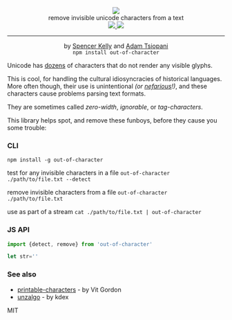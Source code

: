 <div align="center">
  <img src="https://cloud.githubusercontent.com/assets/399657/23590290/ede73772-01aa-11e7-8915-181ef21027bc.png" />

  <div>remove invisible unicode characters from a text</div>
  
  <!-- npm version -->
  <a href="https://npmjs.org/package/out-of-character">
    <img src="https://img.shields.io/npm/v/out-of-character.svg?style=flat-square" />
  </a>
  
  <!-- file size -->
  <a href="https://unpkg.com/out-of-character/builds/out-of-character.min.js">
    <img src="https://badge-size.herokuapp.com/spencermountain/compromise/master/plugins/dates/builds/out-of-character.min.js" />
  </a>
   <hr/>
    <div>by <a href="https://spencermounta.in/">Spencer Kelly</a> and <a href="https://github.com/thegoatherder">Adam Tsiopani</a></div>
</div>

<div align="center">
  <code>npm install out-of-character</code>
</div>

Unicode has [dozens](https://character.construction/blanks) of characters that do not render any visible glyphs.

This is cool, for handling the cultural idiosyncracies of historical languages. 
More often though, their use is unintentional *(or [nefarious](https://330k.github.io/misc_tools/unicode_steganography.html)!)*, and these characters cause problems parsing text formats.

They are sometimes called *zero-width*, *ignorable*, or *tag-characters*.

This library helps spot, and remove these funboys, before they cause you some trouble:

### CLI
`npm install -g out-of-character`

test for any invisible characters in a file
`out-of-character ./path/to/file.txt --detect`

remove invisible characters from a file
`out-of-character ./path/to/file.txt`

use as part of a stream
`cat ./path/to/file.txt | out-of-character`

### JS API
```js
import {detect, remove} from 'out-of-character'

let str=''
```


### See also
* [printable-characters](https://github.com/xpl/printable-characters) - by Vit Gordon
* [unzalgo](https://github.com/kdex/unzalgo) - by kdex


MIT